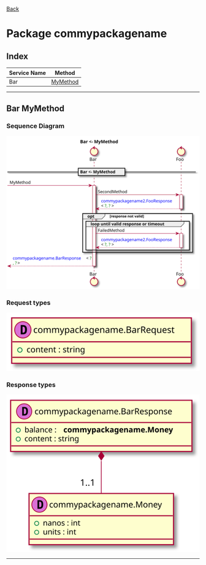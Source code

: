 
[Back](../README.md)
# Package commypackagename

## Index
| Service Name | Method |
| - | - | 
| Bar | [MyMethod](#Bar-MyMethod) |]



---

## Bar MyMethod

### Sequence Diagram
![alt text](BarMyMethod.svg)

### Request types

![alt text](BarMyMethoddata-model.svg)


### Response types

![alt text](commypackagenameMyMethoddata-model.svg)

---


